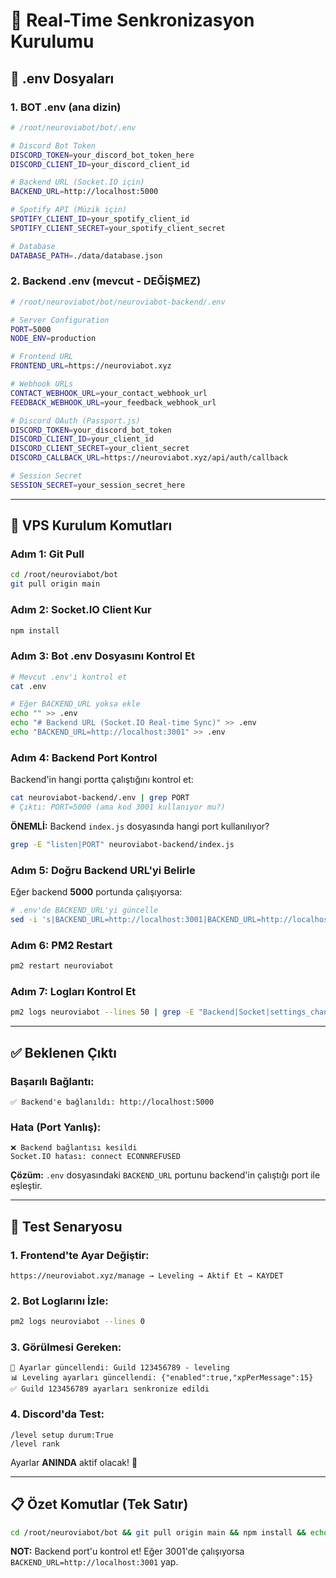 # 🔄 Real-Time Senkronizasyon Kurulumu

## 📝 .env Dosyaları

### **1. BOT .env (ana dizin)**
```bash
# /root/neuroviabot/bot/.env

# Discord Bot Token
DISCORD_TOKEN=your_discord_bot_token_here
DISCORD_CLIENT_ID=your_discord_client_id

# Backend URL (Socket.IO için)
BACKEND_URL=http://localhost:5000

# Spotify API (Müzik için)
SPOTIFY_CLIENT_ID=your_spotify_client_id
SPOTIFY_CLIENT_SECRET=your_spotify_client_secret

# Database
DATABASE_PATH=./data/database.json
```

### **2. Backend .env (mevcut - DEĞİŞMEZ)**
```bash
# /root/neuroviabot/bot/neuroviabot-backend/.env

# Server Configuration
PORT=5000
NODE_ENV=production

# Frontend URL
FRONTEND_URL=https://neuroviabot.xyz

# Webhook URLs
CONTACT_WEBHOOK_URL=your_contact_webhook_url
FEEDBACK_WEBHOOK_URL=your_feedback_webhook_url

# Discord OAuth (Passport.js)
DISCORD_TOKEN=your_discord_bot_token
DISCORD_CLIENT_ID=your_client_id
DISCORD_CLIENT_SECRET=your_client_secret
DISCORD_CALLBACK_URL=https://neuroviabot.xyz/api/auth/callback

# Session Secret
SESSION_SECRET=your_session_secret_here
```

---

## 🚀 VPS Kurulum Komutları

### **Adım 1: Git Pull**
```bash
cd /root/neuroviabot/bot
git pull origin main
```

### **Adım 2: Socket.IO Client Kur**
```bash
npm install
```

### **Adım 3: Bot .env Dosyasını Kontrol Et**
```bash
# Mevcut .env'i kontrol et
cat .env

# Eğer BACKEND_URL yoksa ekle
echo "" >> .env
echo "# Backend URL (Socket.IO Real-time Sync)" >> .env
echo "BACKEND_URL=http://localhost:3001" >> .env
```

### **Adım 4: Backend Port Kontrol**
Backend'in hangi portta çalıştığını kontrol et:
```bash
cat neuroviabot-backend/.env | grep PORT
# Çıktı: PORT=5000 (ama kod 3001 kullanıyor mu?)
```

**ÖNEMLİ:** Backend `index.js` dosyasında hangi port kullanılıyor?

```bash
grep -E "listen|PORT" neuroviabot-backend/index.js
```

### **Adım 5: Doğru Backend URL'yi Belirle**

Eğer backend **5000** portunda çalışıyorsa:
```bash
# .env'de BACKEND_URL'yi güncelle
sed -i 's|BACKEND_URL=http://localhost:3001|BACKEND_URL=http://localhost:5000|g' .env
```

### **Adım 6: PM2 Restart**
```bash
pm2 restart neuroviabot
```

### **Adım 7: Logları Kontrol Et**
```bash
pm2 logs neuroviabot --lines 50 | grep -E "Backend|Socket|settings_changed"
```

---

## ✅ Beklenen Çıktı

### **Başarılı Bağlantı:**
```
✅ Backend'e bağlanıldı: http://localhost:5000
```

### **Hata (Port Yanlış):**
```
❌ Backend bağlantısı kesildi
Socket.IO hatası: connect ECONNREFUSED
```

**Çözüm:** `.env` dosyasındaki `BACKEND_URL` portunu backend'in çalıştığı port ile eşleştir.

---

## 🧪 Test Senaryosu

### **1. Frontend'te Ayar Değiştir:**
```
https://neuroviabot.xyz/manage → Leveling → Aktif Et → KAYDET
```

### **2. Bot Loglarını İzle:**
```bash
pm2 logs neuroviabot --lines 0
```

### **3. Görülmesi Gereken:**
```
🔄 Ayarlar güncellendi: Guild 123456789 - leveling
📊 Leveling ayarları güncellendi: {"enabled":true,"xpPerMessage":15}
✅ Guild 123456789 ayarları senkronize edildi
```

### **4. Discord'da Test:**
```
/level setup durum:True
/level rank
```

Ayarlar **ANINDA** aktif olacak! 🎉

---

## 📋 Özet Komutlar (Tek Satır)

```bash
cd /root/neuroviabot/bot && git pull origin main && npm install && echo -e "\n# Backend URL (Socket.IO Real-time Sync)\nBACKEND_URL=http://localhost:5000" >> .env && pm2 restart neuroviabot && pm2 logs neuroviabot --lines 30
```

**NOT:** Backend port'u kontrol et! Eğer 3001'de çalışıyorsa `BACKEND_URL=http://localhost:3001` yap.

